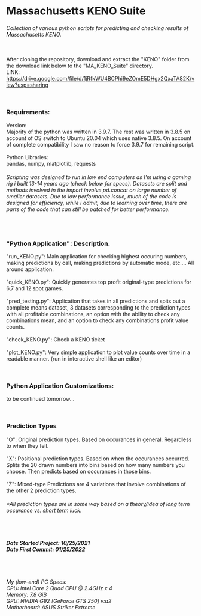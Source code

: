 # Massachusetts KENO Suite
<h6>Collection of various python scripts for predicting and checking results of Massachusetts KENO.</h6>

<br>After cloning the repository, download and extract the "KENO" folder from the download link below to the "MA_KENO_Suite" directory.
<br>LINK: https://drive.google.com/file/d/1jRfkWU4BCPhi9eZOmE5DHgx2QxaTA82K/view?usp=sharing

<br><h3>Requirements:</h3>
Version:<br>Majority of the python was written in 3.9.7. The rest was written in 3.8.5 on account of OS switch to Ubuntu 20.04 which uses native 3.8.5. On account of complete compatibility I saw no reason to force 3.9.7 for remaining script.
<br><br>Python Libraries:<br>pandas, numpy, matplotlib, requests

<h6><i>Scripting was designed to run in low end computers as I'm using a gaming rig i built 13-14 years ago (check below for specs). Datasets are split and methods involved in the import involve pd.concat on large number of smaller datasets. Due to low performance issue, much of the code is designed for efficiency, while i admit, due to learning over time, there are parts of the code that can still be patched for better performance.</i></h6>

<br><h3>"Python Application": Description.</h3>
"run_KENO.py": Main application for checking highest occuring numbers, making predictions by call, making predictions by automatic mode, etc.... All around application.
<br><br>"quick_KENO.py": Quickly generates top profit original-type predictions for 6,7 and 12 spot games.
<br><br>"pred_testing.py": Application that takes in all predictions and spits out a complete means dataset, 3 datasets corresponding to the prediction types with all profitable combinations, an option with the ability to check any combinations mean, and an option to check any combinations profit value counts.
<br><br>"check_KENO.py": Check a KENO ticket
<br><br>"plot_KENO.py": Very simple application to plot value counts over time in a readable manner. (run in interactive shell like an editor)

<br><h3>Python Application Customizations:</h3>
to be continued tomorrow...

<br><h3>Prediction Types</h3>
"O": Original prediction types. Based on occurances in general. Regardless to when they fell.
<br><br>"X": Positional prediction types. Based on when the occurances occurred. Splits the 20 drawn numbers into bins based on how many numbers you choose. Then predicts based on occurances in those bins.
<br><br>"Z": Mixed-type Predictions are 4 variations that involve combinations of the other 2 prediction types.
<h6><i>*All prediction types are in some way based on a theory/idea of long term occurance vs. short term luck.</i></h6>

<br><h6><b>Date Started Project: 10/25/2021<br>Date First Commit: 01/25/2022</b></h6>

<br><h6>My (low-end) PC Specs:<br>CPU: Intel Core 2 Quad CPU @ 2.4GHz x 4<br>Memory: 7.8 GiB<br>GPU: NVIDIA G92 [GeForce GTS 250] v:a2<br>Motherboard: ASUS Striker Extreme</h6>
